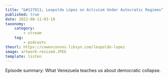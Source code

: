 ```yaml
---
title: "&#127911; Leopoldo López on Activism Under Autocratic Regimes"
published: true
date: 2022-08-11-03-19
taxonomy:
    category:
        - stream
    tag:
        - podcasts
theurl: https://cowenconvos.libsyn.com/leopoldo-lopez
image: artwork-resized.JPEG
template: listen
---
```


Episode summary: What Venezuela teaches us about democratic collapse.
